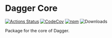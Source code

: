 # Dagger Core
[![Actions Status](https://github.com/philip-bui/dagger/workflows/build/badge.svg)](https://github.com/philip-bui/dagger/actions)
[![CodeCov](https://codecov.io/gh/philip-bui/dagger/branch/master/graph/badge.svg)](https://codecov.io/gh/philip-bui/dagger/packages/core)
[![npm](https://img.shields.io/npm/v/@dagger-js/core.svg?style=flat)](https://www.npmjs.com/package/@dagger-js/core)
![Downloads](https://img.shields.io/npm/dt/@dagger-js/core.svg?style=flat)

Package for the core of Dagger.